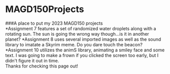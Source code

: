 # MAGD150Projects
###A place to put my 2023 MAGD150 projects  
*Assignment 7 features a set of randomized water droplets along with a rotating sun. The sun is going the wrong way though...is it in another planet?
*Assignment 8 uses several imported images as well as the sound library to imatate a Skyrim meme. Do you dare touch the beacon?
*Assignment 10 utilizes the animS library, animating a smiley face and some text. I was going to make a frown if you clicked the screen too early, but I didn't figure it out in time.  
Thanks for checking this page out!

